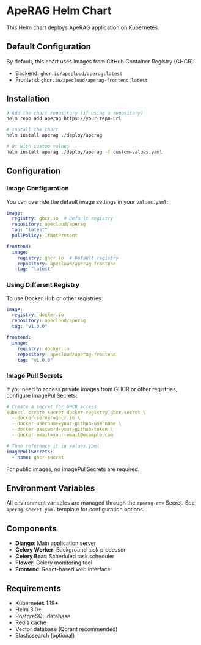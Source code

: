# ApeRAG Helm Chart

This Helm chart deploys ApeRAG application on Kubernetes.

## Default Configuration

By default, this chart uses images from GitHub Container Registry (GHCR):

- Backend: `ghcr.io/apecloud/aperag:latest`
- Frontend: `ghcr.io/apecloud/aperag-frontend:latest`

## Installation

```bash
# Add the chart repository (if using a repository)
helm repo add aperag https://your-repo-url

# Install the chart
helm install aperag ./deploy/aperag

# Or with custom values
helm install aperag ./deploy/aperag -f custom-values.yaml
```

## Configuration

### Image Configuration

You can override the default image settings in your `values.yaml`:

```yaml
image:
  registry: ghcr.io  # Default registry
  repository: apecloud/aperag
  tag: "latest"
  pullPolicy: IfNotPresent

frontend:
  image:
    registry: ghcr.io  # Default registry
    repository: apecloud/aperag-frontend
    tag: "latest"
```

### Using Different Registry

To use Docker Hub or other registries:

```yaml
image:
  registry: docker.io
  repository: apecloud/aperag
  tag: "v1.0.0"

frontend:
  image:
    registry: docker.io
    repository: apecloud/aperag-frontend
    tag: "v1.0.0"
```

### Image Pull Secrets

If you need to access private images from GHCR or other registries, configure imagePullSecrets:

```yaml
# Create a secret for GHCR access
kubectl create secret docker-registry ghcr-secret \
  --docker-server=ghcr.io \
  --docker-username=your-github-username \
  --docker-password=your-github-token \
  --docker-email=your-email@example.com

# Then reference it in values.yaml
imagePullSecrets:
  - name: ghcr-secret
```

For public images, no imagePullSecrets are required.

## Environment Variables

All environment variables are managed through the `aperag-env` Secret. See `aperag-secret.yaml` template for configuration options.

## Components

- **Django**: Main application server
- **Celery Worker**: Background task processor
- **Celery Beat**: Scheduled task scheduler
- **Flower**: Celery monitoring tool
- **Frontend**: React-based web interface

## Requirements

- Kubernetes 1.19+
- Helm 3.0+
- PostgreSQL database
- Redis cache
- Vector database (Qdrant recommended)
- Elasticsearch (optional)
